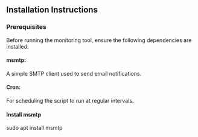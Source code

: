 ## Installation Instructions
### Prerequisites
Before running the monitoring tool, ensure the following dependencies are installed:
#### msmtp:
A simple SMTP client used to send email notifications.
#### Cron:
For scheduling the script to run at regular intervals.
#### Install msmtp
sudo apt install msmtp
